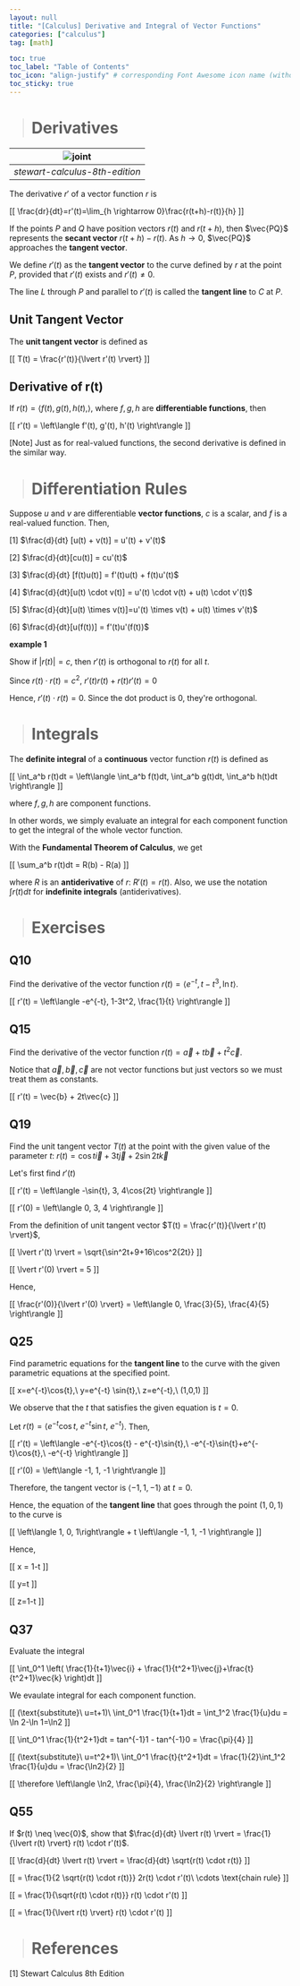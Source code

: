 ```yaml
---
layout: null
title: "[Calculus] Derivative and Integral of Vector Functions"
categories: ["calculus"]
tag: [math]

toc: true
toc_label: "Table of Contents"
toc_icon: "align-justify" # corresponding Font Awesome icon name (without fa prefix)
toc_sticky: true
---
```


> # Derivatives

| ![joint](../../assets/images/MATH/calculus/ch13_2.png) |
| :----------------------------------------------------: |
|             _stewart-calculus-8th-edition_             |

The derivative $r'$ of a vector function $r$ is

\[[ \frac{dr}{dt}=r'(t)=\lim_{h \rightarrow 0}\frac{r(t+h)-r(t)}{h} \]]

If the points $P$ and $Q$ have position vectors $r(t)$ and $r(t+h)$, then $\vec{PQ}$ represents the **secant vector** $r(t+h)-r(t)$. As $h \rightarrow 0$, $\vec{PQ}$ approaches the **tangent vector**.

We define $r'(t)$ as the **tangent vector** to the curve defined by $r$ at the point $P$, provided that $r'(t)$ exists and $r'(t) \neq 0$.

The line $L$ through $P$ and parallel to $r'(t)$ is called the **tangent line** to $C$ at $P$.

## Unit Tangent Vector

The **unit tangent vector** is defined as

\[[ T(t) = \frac{r'(t)}{\lvert r'(t) \rvert} \]]

## Derivative of r(t)

If $r(t) = \left\langle f(t), g(t), h(t), \right\rangle$, where $f, g, h$ are **differentiable functions**, then

\[[ r'(t) = \left\langle f'(t), g'(t), h'(t) \right\rangle \]]

[Note] Just as for real-valued functions, the second derivative is defined in the similar way.

> # Differentiation Rules

Suppose $u$ and $v$ are differentiable **vector functions**, $c$ is a scalar, and $f$ is a real-valued function. Then,

[1] $\frac{d}{dt} [u(t) + v(t)] = u'(t) + v'(t)$

[2] $\frac{d}{dt}[cu(t)] = cu'(t)$

[3] $\frac{d}{dt} [f(t)u(t)] = f'(t)u(t) + f(t)u'(t)$

[4] $\frac{d}{dt}[u(t) \cdot v(t)] = u'(t) \cdot v(t) + u(t) \cdot v'(t)$

[5] $\frac{d}{dt}[u(t) \times v(t)]=u'(t) \times v(t) + u(t) \times v'(t)$

[6] $\frac{d}{dt}[u(f(t))] = f'(t)u'(f(t))$

**example 1**

Show if $\lvert r(t) \rvert = c$, then $r'(t)$ is orthogonal to $r(t)$ for all $t$.

Since $r(t) \cdot r(t) = c^2$, $r'(t)r(t)+r(t)r'(t)=0$

Hence, $r'(t) \cdot r(t) = 0$. Since the dot product is $0$, they're orthogonal.

> # Integrals

The **definite integral** of a **continuous** vector function $r(t)$ is defined as

\[[ \int_a^b r(t)dt = \left\langle \int_a^b f(t)dt, \int_a^b g(t)dt, \int_a^b h(t)dt \right\rangle \]]

where $f, g, h$ are component functions.

In other words, we simply evaluate an integral for each component function to get the integral of the whole vector function.

With the **Fundamental Theorem of Calculus**, we get

\[[ \sum_a^b r(t)dt = R(b) - R(a) \]]

where $R$ is an **antiderivative** of $r$: $R'(t)=r(t)$. Also, we use the notation $\int r(t)dt$ for **indefinite integrals** (antiderivatives).

> # Exercises

## Q10

Find the derivative of the vector function $r(t) = \left\langle e^{-t}, t-t^3, \ln t \right\rangle$.

\[[ r'(t) = \left\langle -e^{-t}, 1-3t^2, \frac{1}{t} \right\rangle \]]

## Q15

Find the derivative of the vector function $r(t) = \vec{a} + t\vec{b} + t^2\vec{c}$.

Notice that $\vec{a}, \vec{b}, \vec{c}$ are not vector functions but just vectors so we must treat them as constants.

\[[ r'(t) = \vec{b} + 2t\vec{c} \]]

## Q19

Find the unit tangent vector $T(t)$ at the point with the given value of the parameter $t$: $r(t) = \cos{t} \vec{i} + 3t \vec{j} + 2 \sin{2t} \vec{k}$

Let's first find $r'(t)$

\[[ r'(t) = \left\langle -\sin{t}, 3, 4\cos{2t} \right\rangle \]]

\[[ r'(0) = \left\langle 0, 3, 4 \right\rangle \]]

From the definition of unit tangent vector $T(t) = \frac{r'(t)}{\lvert r'(t) \rvert}$,

\[[ \lvert r'(t) \rvert = \sqrt{\sin^2t+9+16\cos^2{2t}} \]]

\[[ \lvert r'(0) \rvert = 5 \]]

Hence,

\[[ \frac{r'(0)}{\lvert r'(0) \rvert} = \left\langle 0, \frac{3}{5}, \frac{4}{5} \right\rangle \]]

## Q25

Find parametric equations for the **tangent line** to the curve with the given parametric equations at the specified point.

\[[ x=e^{-t}\cos{t},\ y=e^{-t} \sin{t},\ z=e^{-t},\ (1,0,1) \]]

We observe that the $t$ that satisfies the given equation is $t=0$.

Let $r(t) = \left\langle e^{-t}\cos{t},\ e^{-t} \sin{t},\ e^{-t} \right\rangle$. Then,

\[[ r'(t) = \left\langle -e^{-t}\cos{t} - e^{-t}\sin{t},\ -e^{-t}\sin{t}+e^{-t}\cos{t},\ -e^{-t} \right\rangle \]]

\[[ r'(0) = \left\langle -1, 1, -1 \right\rangle \]]

Therefore, the tangent vector is $\left\langle -1, 1, -1 \right\rangle$ at $t=0$.

Hence, the equation of the **tangent line** that goes through the point $(1, 0, 1)$ to the curve is

\[[ \left\langle 1, 0, 1\right\rangle + t \left\langle -1, 1, -1 \right\rangle \]]

Hence,

\[[ x = 1-t \]]

\[[ y=t \]]

\[[ z=1-t \]]

## Q37

Evaluate the integral

\[[ \int_0^1 \left( \frac{1}{t+1}\vec{i} + \frac{1}{t^2+1}\vec{j}+\frac{t}{t^2+1}\vec{k} \right)dt \]]

We evaulate integral for each component function.

\[[ (\text{substitute}\ u=t+1)\ \int_0^1 \frac{1}{t+1}dt = \int_1^2 \frac{1}{u}du = \ln 2-\ln 1=\ln2 \]]

\[[ \int_0^1 \frac{1}{t^2+1}dt = tan^{-1}1 - tan^{-1}0 = \frac{\pi}{4} \]]

\[[ (\text{substitute}\ u=t^2+1)\ \int_0^1 \frac{t}{t^2+1}dt = \frac{1}{2}\int_1^2 \frac{1}{u}du = \frac{\ln2}{2} \]]

\[[ \therefore \left\langle \ln2, \frac{\pi}{4}, \frac{\ln2}{2} \right\rangle \]]

## Q55

If $r(t) \neq \vec{0}$, show that $\frac{d}{dt} \lvert r(t) \rvert = \frac{1}{\lvert r(t) \rvert} r(t) \cdot r'(t)$.

\[[ \frac{d}{dt} \lvert r(t) \rvert = \frac{d}{dt} \sqrt{r(t) \cdot r(t)} \]]

\[[ = \frac{1}{2 \sqrt{r(t) \cdot r(t)}} 2r(t) \cdot r'(t)\ \cdots \text{chain rule} \]]

\[[ = \frac{1}{\sqrt{r(t) \cdot r(t)}} r(t) \cdot r'(t) \]]

\[[ = \frac{1}{\lvert r(t) \rvert} r(t) \cdot r'(t) \]]

> # References

[1] Stewart Calculus 8th Edition
